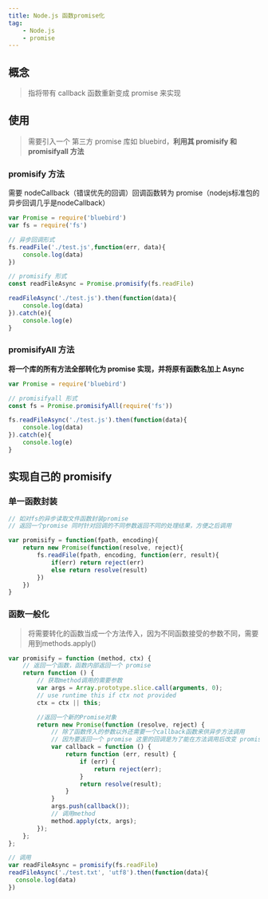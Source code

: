 ```yaml
---
title: Node.js 函数promise化
tag: 
	- Node.js
	- promise
---
```


## 概念

> 指将带有 callback 函数重新变成 promise 来实现

## 使用

> 需要引入一个 第三方 promise 库如 bluebird，**利用其 promisify 和 promisifyall 方法**

<!-- more -->

### **promisify 方法**

需要 nodeCallback（错误优先的回调）回调函数转为 promise（nodejs标准包的异步回调几乎是nodeCallback）

~~~javascript
var Promise = require('bluebird')
var fs = require('fs')

// 异步回调形式
fs.readFile('./test.js',function(err, data){
    console.log(data)
})

// promisify 形式
const readFileAsync = Promise.promisify(fs.readFile)

readFileAsync('./test.js').then(function(data){
    console.log(data)
}).catch(e){
    console.log(e)
}
~~~

### **promisifyAll 方法**

**将一个库的所有方法全部转化为 promise 实现，并将原有函数名加上 Async**

~~~javascript
var Promise = require('bluebird')

// promisifyall 形式
const fs = Promise.promisifyAll(require('fs'))

fs.readFileAsync('./test.js').then(function(data){
    console.log(data)
}).catch(e){
    console.log(e)
}
~~~

## 实现自己的 promisify

### **单一函数封装**

~~~javascript
// 如对fs的异步读取文件函数封装promise
// 返回一个promise 同时针对回调的不同参数返回不同的处理结果，方便之后调用

var promisify = function(fpath, encoding){
    return new Promise(function(resolve, reject){
        fs.readFile(fpath, encoding, function(err, result){
            if(err) return reject(err)
            else return resolve(result)
        })
    })
}
~~~

### **函数一般化**
 > 将需要转化的函数当成一个方法传入，因为不同函数接受的参数不同，需要用到methods.apply()

~~~javascript
var promisify = function (method, ctx) {
    // 返回一个函数，函数内部返回一个 promise
    return function () {
        // 获取method调用的需要参数
        var args = Array.prototype.slice.call(arguments, 0);
        // use runtime this if ctx not provided
        ctx = ctx || this;

        //返回一个新的Promise对象
        return new Promise(function (resolve, reject) {
            // 除了函数传入的参数以外还需要一个callback函数来供异步方法调用
            // 因为要返回一个 promise 这里的回调是为了能在方法调用后改变 promise 状态
            var callback = function () {
                return function (err, result) {
                    if (err) {
                        return reject(err);
                    }
                    return resolve(result);
                }
            }
            args.push(callback());
            // 调用method
            method.apply(ctx, args);
        });
    };
};

// 调用
var readFileAsync = promisify(fs.readFile)
readFileAsync('./test.txt', 'utf8').then(function(data){
  console.log(data)
})
~~~